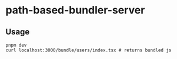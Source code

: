 # path-based-bundler-server

## Usage

```
pnpm dev
curl localhost:3000/bundle/users/index.tsx # returns bundled js
```